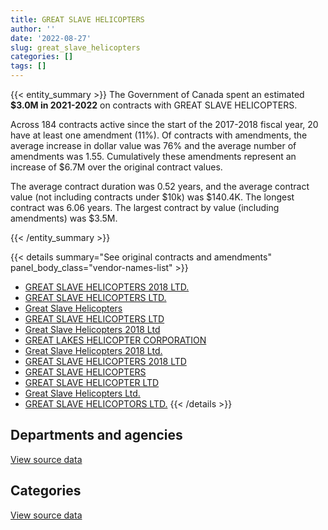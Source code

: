```yaml
---
title: GREAT SLAVE HELICOPTERS
author: ''
date: '2022-08-27'
slug: great_slave_helicopters
categories: []
tags: []
---
```


<script src="/rmarkdown-libs/htmlwidgets/htmlwidgets.js"></script>
<link href="/rmarkdown-libs/datatables-css/datatables-crosstalk.css" rel="stylesheet" />
<script src="/rmarkdown-libs/datatables-binding/datatables.js"></script>
<script src="/rmarkdown-libs/jquery/jquery-3.6.0.min.js"></script>
<link href="/rmarkdown-libs/dt-core-bootstrap/css/dataTables.bootstrap.min.css" rel="stylesheet" />
<link href="/rmarkdown-libs/dt-core-bootstrap/css/dataTables.bootstrap.extra.css" rel="stylesheet" />
<script src="/rmarkdown-libs/dt-core-bootstrap/js/jquery.dataTables.min.js"></script>
<script src="/rmarkdown-libs/dt-core-bootstrap/js/dataTables.bootstrap.min.js"></script>
<link href="/rmarkdown-libs/crosstalk/css/crosstalk.min.css" rel="stylesheet" />
<script src="/rmarkdown-libs/crosstalk/js/crosstalk.min.js"></script>
<script src="/rmarkdown-libs/htmlwidgets/htmlwidgets.js"></script>
<link href="/rmarkdown-libs/datatables-css/datatables-crosstalk.css" rel="stylesheet" />
<script src="/rmarkdown-libs/datatables-binding/datatables.js"></script>
<script src="/rmarkdown-libs/jquery/jquery-3.6.0.min.js"></script>
<link href="/rmarkdown-libs/dt-core-bootstrap/css/dataTables.bootstrap.min.css" rel="stylesheet" />
<link href="/rmarkdown-libs/dt-core-bootstrap/css/dataTables.bootstrap.extra.css" rel="stylesheet" />
<script src="/rmarkdown-libs/dt-core-bootstrap/js/jquery.dataTables.min.js"></script>
<script src="/rmarkdown-libs/dt-core-bootstrap/js/dataTables.bootstrap.min.js"></script>
<link href="/rmarkdown-libs/crosstalk/css/crosstalk.min.css" rel="stylesheet" />
<script src="/rmarkdown-libs/crosstalk/js/crosstalk.min.js"></script>

{{< entity_summary >}}
The Government of Canada spent an estimated **\$3.0M in 2021-2022** on contracts with GREAT SLAVE HELICOPTERS.

Across 184 contracts active since the start of the 2017-2018 fiscal year, 20 have at least one amendment (11%). Of contracts with amendments, the average increase in dollar value was 76% and the average number of amendments was 1.55. Cumulatively these amendments represent an increase of \$6.7M over the original contract values.

The average contract duration was 0.52 years, and the average contract value (not including contracts under \$10k) was \$140.4K. The longest contract was 6.06 years. The largest contract by value (including amendments) was \$3.5M.

{{< /entity_summary >}}

{{< details summary="See original contracts and amendments" panel_body_class="vendor-names-list" >}}
- [GREAT SLAVE HELICOPTERS 2018 LTD.](https://search.open.canada.ca/en/ct/?sort=contract_value_f%20desc&page=1&search_text=%22GREAT%20SLAVE%20HELICOPTERS%202018%20LTD.%22)
- [GREAT SLAVE HELICOPTERS LTD.](https://search.open.canada.ca/en/ct/?sort=contract_value_f%20desc&page=1&search_text=%22GREAT%20SLAVE%20HELICOPTERS%20LTD.%22)
- [Great Slave Helicopters](https://search.open.canada.ca/en/ct/?sort=contract_value_f%20desc&page=1&search_text=%22Great%20Slave%20Helicopters%22)
- [GREAT SLAVE HELICOPTERS LTD](https://search.open.canada.ca/en/ct/?sort=contract_value_f%20desc&page=1&search_text=%22GREAT%20SLAVE%20HELICOPTERS%20LTD%22)
- [Great Slave Helicopters 2018 Ltd](https://search.open.canada.ca/en/ct/?sort=contract_value_f%20desc&page=1&search_text=%22Great%20Slave%20Helicopters%202018%20Ltd%22)
- [GREAT LAKES HELICOPTER CORPORATION](https://search.open.canada.ca/en/ct/?sort=contract_value_f%20desc&page=1&search_text=%22GREAT%20LAKES%20HELICOPTER%20CORPORATION%22)
- [Great Slave Helicopters 2018 Ltd.](https://search.open.canada.ca/en/ct/?sort=contract_value_f%20desc&page=1&search_text=%22Great%20Slave%20Helicopters%202018%20Ltd.%22)
- [GREAT SLAVE HELICOPTERS 2018 LTD](https://search.open.canada.ca/en/ct/?sort=contract_value_f%20desc&page=1&search_text=%22GREAT%20SLAVE%20HELICOPTERS%202018%20LTD%22)
- [GREAT SLAVE HELICOPTERS](https://search.open.canada.ca/en/ct/?sort=contract_value_f%20desc&page=1&search_text=%22GREAT%20SLAVE%20HELICOPTERS%22)
- [GREAT SLAVE HELICOPTER LTD](https://search.open.canada.ca/en/ct/?sort=contract_value_f%20desc&page=1&search_text=%22GREAT%20SLAVE%20HELICOPTER%20LTD%22)
- [Great Slave Helicopters Ltd.](https://search.open.canada.ca/en/ct/?sort=contract_value_f%20desc&page=1&search_text=%22Great%20Slave%20Helicopters%20Ltd.%22)
- [GREAT SLAVE HELICOPTORS LTD.](https://search.open.canada.ca/en/ct/?sort=contract_value_f%20desc&page=1&search_text=%22GREAT%20SLAVE%20HELICOPTORS%20LTD.%22)
{{< /details >}}

## Departments and agencies

<div id="htmlwidget-1" style="width:100%;height:auto;" class="datatables html-widget"></div>
<script type="application/json" data-for="htmlwidget-1">{"x":{"style":"bootstrap","filter":"none","vertical":false,"data":[["<a href=\"/departments/aandc-aadnc/\">Crown-Indigenous Relations and Northern Affairs Canada<\/a>","<a href=\"/departments/dfo-mpo/\">Fisheries and Oceans Canada<\/a>","<a href=\"/departments/dnd-mdn/\">National Defence<\/a>","<a href=\"/departments/ec/\">Environment and Climate Change Canada<\/a>","<a href=\"/departments/nrcan-rncan/\">Natural Resources Canada<\/a>","<a href=\"/departments/pc/\">Parks Canada<\/a>","<a href=\"/departments/rcmp-grc/\">Royal Canadian Mounted Police<\/a>"],[null,180716.34,null,14855.4,3569684.66,126424.76,7129.82],[null,120595.24,null,514039.54,3199966.73,371705.16,25073.48],[null,201605,null,554708.91,1273290.5,234796.92,null],[55756,14200.2,219700.95,809398.66,1835127.4,113444.1,null]],"container":"<table class=\"table table-striped table-hover row-border order-column display\">\n  <thead>\n    <tr>\n      <th>Department<\/th>\n      <th>2018-2019<\/th>\n      <th>2019-2020<\/th>\n      <th>2020-2021<\/th>\n      <th>2021-2022<\/th>\n    <\/tr>\n  <\/thead>\n<\/table>","options":{"order":[[4,"desc"]],"pageLength":10,"autoWidth":true,"columnDefs":[{"targets":1,"render":"function(data, type, row, meta) {\n    return type !== 'display' ? data : DTWidget.formatCurrency(data, \"$\", 2, 3, \",\", \".\", true, null);\n  }"},{"targets":2,"render":"function(data, type, row, meta) {\n    return type !== 'display' ? data : DTWidget.formatCurrency(data, \"$\", 2, 3, \",\", \".\", true, null);\n  }"},{"targets":3,"render":"function(data, type, row, meta) {\n    return type !== 'display' ? data : DTWidget.formatCurrency(data, \"$\", 2, 3, \",\", \".\", true, null);\n  }"},{"targets":4,"render":"function(data, type, row, meta) {\n    return type !== 'display' ? data : DTWidget.formatCurrency(data, \"$\", 2, 3, \",\", \".\", true, null);\n  }"},{"width":"16%","targets":[1,2,3,4]},{"className":"dt-right","targets":[1,2,3,4]}],"orderClasses":false}},"evals":["options.columnDefs.0.render","options.columnDefs.1.render","options.columnDefs.2.render","options.columnDefs.3.render"],"jsHooks":[]}</script>
<p class="text-right">
<a href="https://github.com/GoC-Spending/contracts-data/tree/main/data/out/vendors/great_slave_helicopters/summary_by_fiscal_year_by_department.csv" class="source-data-link btn btn-link">View source data</a>
</p>

## Categories

<div id="htmlwidget-2" style="width:100%;height:auto;" class="datatables html-widget"></div>
<script type="application/json" data-for="htmlwidget-2">{"x":{"style":"bootstrap","filter":"none","vertical":false,"data":[["<a href=\"/categories/1_facilities_and_construction/\">Facilities and construction<\/a>","<a href=\"/categories/2_professional_services/\">Professional services<\/a>","<a href=\"/categories/5_transportation_and_logistics/\">Transportation and logistics<\/a>","<a href=\"/categories/7_travel/\">Travel<\/a>"],[1182.31,null,3739293.93,158334.75],[61817.69,null,4073373.42,96189.04],[null,114417.44,2054069.53,95914.36],[219700.95,112466.15,2645504,69956.2]],"container":"<table class=\"table table-striped table-hover row-border order-column display\">\n  <thead>\n    <tr>\n      <th>Category<\/th>\n      <th>2018-2019<\/th>\n      <th>2019-2020<\/th>\n      <th>2020-2021<\/th>\n      <th>2021-2022<\/th>\n    <\/tr>\n  <\/thead>\n<\/table>","options":{"order":[[4,"desc"]],"dom":"t","pageLength":30,"autoWidth":true,"columnDefs":[{"targets":1,"render":"function(data, type, row, meta) {\n    return type !== 'display' ? data : DTWidget.formatCurrency(data, \"$\", 2, 3, \",\", \".\", true, null);\n  }"},{"targets":2,"render":"function(data, type, row, meta) {\n    return type !== 'display' ? data : DTWidget.formatCurrency(data, \"$\", 2, 3, \",\", \".\", true, null);\n  }"},{"targets":3,"render":"function(data, type, row, meta) {\n    return type !== 'display' ? data : DTWidget.formatCurrency(data, \"$\", 2, 3, \",\", \".\", true, null);\n  }"},{"targets":4,"render":"function(data, type, row, meta) {\n    return type !== 'display' ? data : DTWidget.formatCurrency(data, \"$\", 2, 3, \",\", \".\", true, null);\n  }"},{"width":"16%","targets":[1,2,3,4]},{"className":"dt-right","targets":[1,2,3,4]}],"orderClasses":false,"lengthMenu":[10,25,30,50,100]}},"evals":["options.columnDefs.0.render","options.columnDefs.1.render","options.columnDefs.2.render","options.columnDefs.3.render"],"jsHooks":[]}</script>
<p class="text-right">
<a href="https://github.com/GoC-Spending/contracts-data/tree/main/data/out/vendors/great_slave_helicopters/summary_by_fiscal_year_by_category.csv" class="source-data-link btn btn-link">View source data</a>
</p>
